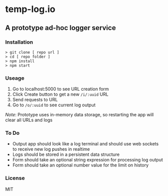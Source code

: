 # temp-log.io
## A prototype ad-hoc logger service

### Installation

```
> git clone [ repo url ]
> cd [ repo folder ]
> npm install
> npm start
```

### Useage

1.  Go to localhost:5000 to see URL creation form
1.  Click Create button to get a new `/i/:uuid` URL
1.  Send requests to URL
1.  Go to `/o/:uuid` to see current log output

*Note*: Prototype uses in-memory data storage, so restarting the app will clear all URLs and logs

### To Do

* Output app should look like a log terminal and should use web sockets to receive new log pushes in realtime
* Logs should be stored in a persistent data structure
* Form should take an optional string expression for processing log output
* Form should take an optional number value for the limit on history

### License

MIT
